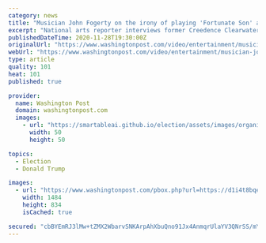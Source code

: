 ```yaml
---
category: news
title: "Musician John Fogerty on the irony of playing 'Fortunate Son' at a Trump rally"
excerpt: "National arts reporter interviews former Creedence Clearwater Revival singer John Fogerty on Instagram Live on Nov. 28."
publishedDateTime: 2020-11-28T19:30:00Z
originalUrl: "https://www.washingtonpost.com/video/entertainment/musician-john-fogerty-on-the-irony-of-playing-fortunate-son-at-a-trump-rally/2020/11/28/a1e56c7a-9bdb-48d6-a60f-6e7647ebeb07_video.html"
webUrl: "https://www.washingtonpost.com/video/entertainment/musician-john-fogerty-on-the-irony-of-playing-fortunate-son-at-a-trump-rally/2020/11/28/a1e56c7a-9bdb-48d6-a60f-6e7647ebeb07_video.html"
type: article
quality: 101
heat: 101
published: true

provider:
  name: Washington Post
  domain: washingtonpost.com
  images:
    - url: "https://smartableai.github.io/election/assets/images/organizations/washingtonpost.com-50x50.jpg"
      width: 50
      height: 50

topics:
  - Election
  - Donald Trump

images:
  - url: "https://www.washingtonpost.com/pbox.php?url=https://d1i4t8bqe7zgj6.cloudfront.net/11-28-2020/t_a0ae02a7069c4b1791015469192742dd_name_JohnFogertyThumb_copy.jpg&w=1484&op=resize&opt=1&filter=antialias&t=20170517"
    width: 1484
    height: 834
    isCached: true

secured: "cbBYEmRJ3lMw+tZMX2WbarvSNKArpAhXbuQno91Jx4AnmqrUlaYV3QNrSS/mYmpxT60rv/KKpMBfYKDi9ptAK9vyFgHblTz+wMXwrriJS2aOdAYGMHzbDoat5bFlfaflIV1wbTOrE/itXwGFKkU2GuCa7g1pQSHUNQwdMLfszCtUSwmntkDK9h5bhvlRfp8Uj+tGrPj9e1nXStP7NRgqkssSMnoy/4JyginUW1/HbVPkYU11YoWtmBPEo8Ldex20TZUjXfUI+p/4mUFQP8ZErAwuMd2SQSgthd5SS+lhDRnwVBjO3DmuyYTul1neNrRh8w18UyXD+YrCXNrfYLbXwpZt1PwMElkdH8UtEpG6zx0=;n4F3soaIV9toSbgnbvK0pw=="
---
```


